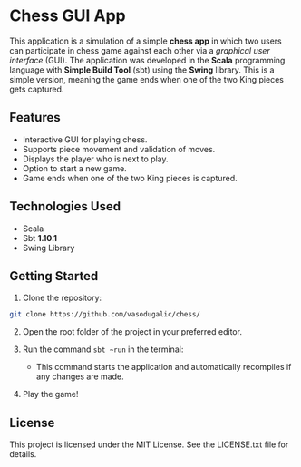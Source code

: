# Chess GUI App

This application is a simulation of a simple **chess app** in which two users can participate in chess game against each other via a *graphical user interface* (GUI). The application was developed in the **Scala** programming language with **Simple Build Tool** (sbt) using the **Swing** library. This is a simple version, meaning the game ends when one of the two King pieces gets captured.

## Features
- Interactive GUI for playing chess.
- Supports piece movement and validation of moves.
- Displays the player who is next to play.
- Option to start a new game.
- Game ends when one of the two King pieces is captured.

## Technologies Used
- Scala
- Sbt **1.10.1**
- Swing Library

## Getting Started

1. Clone the repository:
  ```bash
  git clone https://github.com/vasodugalic/chess/
  ```

2. Open the root folder of the project in your preferred editor.
  
3. Run the command `sbt ~run` in the terminal:
   - This command starts the application and automatically recompiles if any changes are made.

4. Play the game!

## License

This project is licensed under the MIT License. See the LICENSE.txt file for details.

